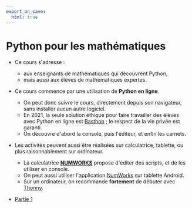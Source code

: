 ```yaml
---
export_on_save:
  html: true
---
```



# Python pour les mathématiques

- Ce cours s'adresse :
    - aux enseignants de mathématiques qui découvrent Python,
    - mais aussi aux élèves de mathématiques expertes.

- Ce cours commence par une utilisation de **Python en ligne**.
    - On peut donc suivre le cours, directement depuis son navigateur, sans installer aucun autre logiciel.
    - En 2021, la seule solution éthique pour faire travailler des élèves avec Python en ligne est [Basthon](https://basthon.fr/about.html) ; le respect de la vie privée est garanti.
    - On découvre d'abord la console, puis l'éditeur, et enfin les carnets.
- Les activités peuvent aussi être réalisées sur calculatrice, tablette, ou plus raisonnablement sur ordinateur.
    - La calculatrice **[NUMWORKS](https://www.numworks.com/)** propose d'éditer des scripts, et de les utiliser en console.
    - On peut aussi utiliser l'application [NumWorks](https://play.google.com/store/apps/details?id=com.numworks.calculator&hl=fr) sur tablette Android.
    - Sur un ordinateur, on recommande **fortement** de débuter avec [Thonny](https://thonny.org/).


- [Partie 1](python-maths-1.html)
